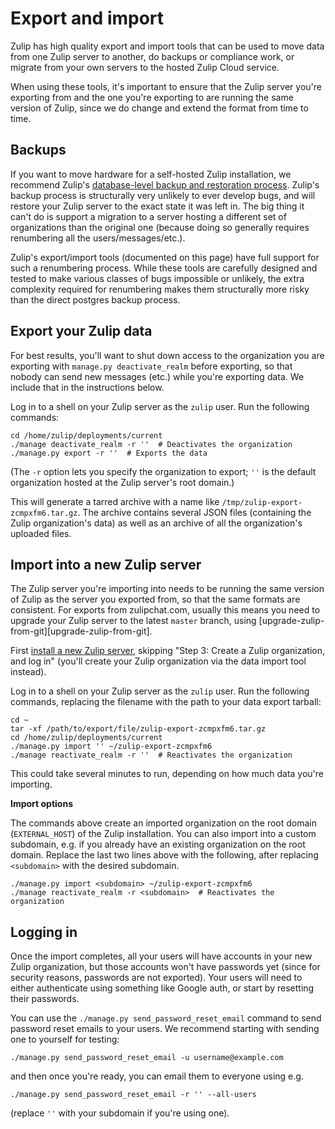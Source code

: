 # Export and import

Zulip has high quality export and import tools that can be used to move data
from one Zulip server to another, do backups or compliance work, or migrate
from your own servers to the hosted Zulip Cloud service.

When using these tools, it's important to ensure that the Zulip server
you're exporting from and the one you're exporting to are running the
same version of Zulip, since we do change and extend the format from
time to time.

## Backups

If you want to move hardware for a self-hosted Zulip installation, we
recommend Zulip's
[database-level backup and restoration process][backups].  Zulip's
backup process is structurally very unlikely to ever develop bugs, and
will restore your Zulip server to the exact state it was left in.  The
big thing it can't do is support a migration to a server hosting a
different set of organizations than the original one (because doing so
generally requires renumbering all the users/messages/etc.).

Zulip's export/import tools (documented on this page) have full
support for such a renumbering process.  While these tools are
carefully designed and tested to make various classes of bugs
impossible or unlikely, the extra complexity required for renumbering
makes them structurally more risky than the direct postgres backup
process.

[backups]: ../production/maintain-secure-upgrade.html#backups

## Export your Zulip data

For best results, you'll want to shut down access to the organization
you are exporting with `manage.py deactivate_realm` before exporting,
so that nobody can send new messages (etc.) while you're exporting
data.  We include that in the instructions below.

Log in to a shell on your Zulip server as the `zulip` user. Run the
following commands:

```
cd /home/zulip/deployments/current
./manage deactivate_realm -r ''  # Deactivates the organization
./manage.py export -r ''  # Exports the data
```

(The `-r` option lets you specify the organization to export; `''` is
the default organization hosted at the Zulip server's root domain.)

This will generate a tarred archive with a name like
`/tmp/zulip-export-zcmpxfm6.tar.gz`.  The archive contains several
JSON files (containing the Zulip organization's data) as well as an
archive of all the organization's uploaded files.

## Import into a new Zulip server

The Zulip server you're importing into needs to be running the same
version of Zulip as the server you exported from, so that the same
formats are consistent.  For exports from zulipchat.com, usually this
means you need to upgrade your Zulip server to the latest `master`
branch, using [upgrade-zulip-from-git][upgrade-zulip-from-git].

First [install a new Zulip server](../production/install.html),
skipping "Step 3: Create a Zulip organization, and log in" (you'll
create your Zulip organization via the data import tool instead).

Log in to a shell on your Zulip server as the `zulip` user. Run the
following commands, replacing the filename with the path to your data
export tarball:

```
cd ~
tar -xf /path/to/export/file/zulip-export-zcmpxfm6.tar.gz
cd /home/zulip/deployments/current
./manage.py import '' ~/zulip-export-zcmpxfm6
./manage reactivate_realm -r ''  # Reactivates the organization
```

This could take several minutes to run, depending on how much data you're
importing.

**Import options**

The commands above create an imported organization on the root domain
(`EXTERNAL_HOST`) of the Zulip installation. You can also import into a
custom subdomain, e.g. if you already have an existing organization on the
root domain. Replace the last two lines above with the following, after replacing
`<subdomain>` with the desired subdomain.

```
./manage.py import <subdomain> ~/zulip-export-zcmpxfm6
./manage reactivate_realm -r <subdomain>  # Reactivates the organization
```

## Logging in

Once the import completes, all your users will have accounts in your
new Zulip organization, but those accounts won't have passwords yet
(since for security reasons, passwords are not exported).
Your users will need to either authenticate using something like
Google auth, or start by resetting their passwords.

You can use the `./manage.py send_password_reset_email` command to
send password reset emails to your users.  We
recommend starting with sending one to yourself for testing:

```
./manage.py send_password_reset_email -u username@example.com
```

and then once you're ready, you can email them to everyone using e.g.
```
./manage.py send_password_reset_email -r '' --all-users
```

(replace `''` with your subdomain if you're using one).
